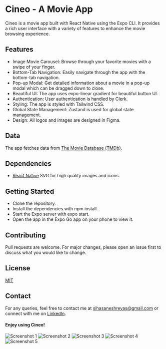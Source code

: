 # Cineo - A Movie App

Cineo is a movie app built with React Native using the Expo CLI. It provides a rich user interface with a variety of features to enhance the movie browsing experience.

## Features

- Image Movie Carousel: Browse through your favorite movies with a swipe of your finger.
- Bottom-Tab Navigation: Easily navigate through the app with the bottom-tab navigation.
- Pop-up Modal: Get detailed information about a movie in a pop-up modal which can be dragged down to close.
- Beautiful UI: The app uses expo-linear gradient for beautiful button UI.
- Authentication: User authentication is handled by Clerk.
- Styling: The app is styled with Tailwind CSS.
- Global State Management: Zustand is used for global state management.
- Design: All logos and images are designed in Figma.

## Data

The app fetches data from [The Movie Database (TMDb)](https://www.themoviedb.org/).

## Dependencies

- [React Native](https://github.com/software-mansion/react-native-svg) SVG for high quality images and icons.

## Getting Started

- Clone the repository.
- Install the dependencies with npm install.
- Start the Expo server with expo start.
- Open the app in the Expo Go app on your phone to view it.

## Contributing

Pull requests are welcome. For major changes, please open an issue first to discuss what you would like to change.

## License

[MIT](https://choosealicense.com/licenses/mit/)

## Contact

For any queries, feel free to contact me at [
sihasaneshreyas@gmail.com](mailto:sihasaneshreyas@gmail.com) or connect with me on [LinkedIn](https://www.linkedin.com/in/shreyas-sihasane-441b95238/).

#### Enjoy using Cineo!

![Screenshot 1](src/asset/screenshots/home.jpg)
![Screenshot 2](src/asset/screenshots/search.jpg)
![Screenshot 3](src/asset/screenshots/watchlist.jpg)
![Screenshot 4](src/asset/screenshots/profile.jpg)
![Screenshot 5](src/asset/screenshots/details.jpg)
